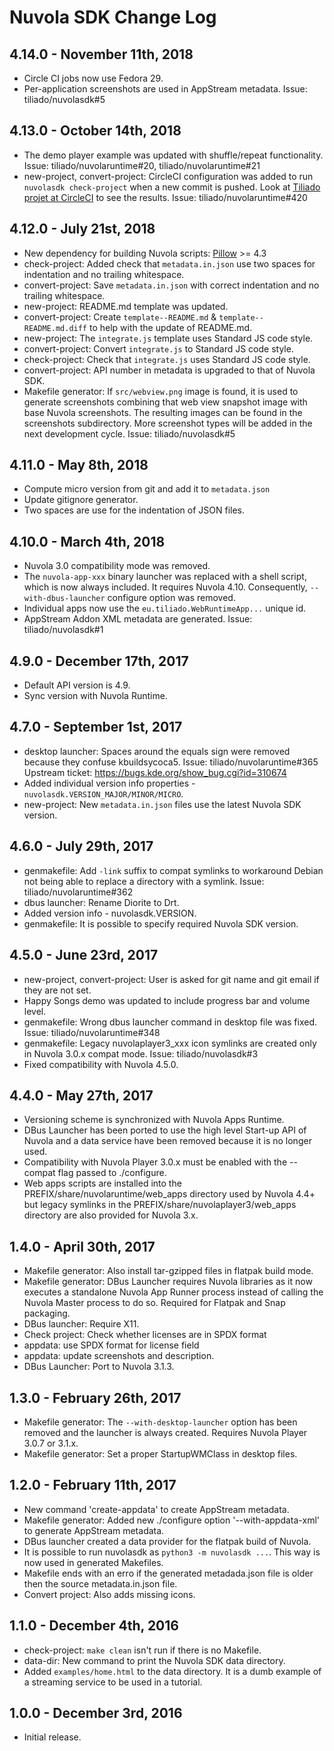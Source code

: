 Nuvola SDK Change Log
=====================

4.14.0 - November 11th, 2018
----------------------------

* Circle CI jobs now use Fedora 29.
* Per-application screenshots are used in AppStream metadata. Issue: tiliado/nuvolasdk#5

4.13.0 - October 14th, 2018
---------------------------

* The demo player example was updated with shuffle/repeat functionality.
  Issue: tiliado/nuvolaruntime#20, tiliado/nuvolaruntime#21
* new-project, convert-project: CircleCI configuration was added to run `nuvolasdk check-project` when a new commit
  is pushed. Look at [Tiliado projet at CircleCI](https://circleci.com/gh/tiliado) to see the results.
  Issue: tiliado/nuvolaruntime#420

4.12.0 - July 21st, 2018
------------------------

* New dependency for building Nuvola scripts: [Pillow](https://pypi.org/project/Pillow/) >= 4.3
* check-project: Added check that `metadata.in.json` use two spaces for indentation and no trailing whitespace.
* convert-project: Save `metadata.in.json` with correct indentation and no trailing whitespace.
* new-project: README.md template was updated.
* convert-project: Create `template--README.md` & `template--README.md.diff` to help with the update of README.md.
* new-project: The `integrate.js` template uses Standard JS code style.
* convert-project: Convert `integrate.js` to Standard JS code style.
* check-project: Check that `integrate.js` uses Standard JS code style.
* convert-project: API number in metadata is upgraded to that of Nuvola SDK.
* Makefile generator: If `src/webview.png` image is found, it is used to generate screenshots combining that web view
  snapshot image with base Nuvola screenshots. The resulting images can be found in the screenshots subdirectory.
  More screenshot types will be added in the next development cycle. Issue: tiliado/nuvolasdk#5

4.11.0 - May 8th, 2018
----------------------

* Compute micro version from git and add it to `metadata.json`
* Update gitignore generator.
* Two spaces are use for the indentation of JSON files.

4.10.0 - March 4th, 2018
------------------------

* Nuvola 3.0 compatibility mode was removed.
* The `nuvola-app-xxx` binary launcher was replaced with a shell script, which is now always included.
  It requires Nuvola 4.10. Consequently, `--with-dbus-launcher` configure option was removed.
* Individual apps now use the `eu.tiliado.WebRuntimeApp...` unique id.
* AppStream Addon XML metadata are generated. Issue: tiliado/nuvolasdk#1

4.9.0 - December 17th, 2017
----------------------

  * Default API version is 4.9.
  * Sync version with Nuvola Runtime.

4.7.0 - September 1st, 2017
------------------------

  * desktop launcher: Spaces around the equals sign were removed because they confuse kbuildsycoca5.
    Issue: tiliado/nuvolaruntime#365 Upstream ticket: https://bugs.kde.org/show_bug.cgi?id=310674
  * Added individual version info properties - `nuvolasdk.VERSION_MAJOR/MINOR/MICRO`.
  * new-project: New `metadata.in.json` files use the latest Nuvola SDK version.

4.6.0 - July 29th, 2017
-----------------------

  * genmakefile: Add `-link` suffix to compat symlinks to workaround Debian not being able to replace a directory
    with a symlink. Issue: tiliado/nuvolaruntime#362
  * dbus launcher: Rename Diorite to Drt.
  * Added version info - nuvolasdk.VERSION.
  * genmakefile: It is possible to specify required Nuvola SDK version.

4.5.0 - June 23rd, 2017
-----------------------

  * new-project, convert-project: User is asked for git name and git email if they are not set.
  * Happy Songs demo was updated to include progress bar and volume level.
  * genmakefile: Wrong dbus launcher command in desktop file was fixed. Issue: tiliado/nuvolaruntime#348
  * genmakefile: Legacy nuvolaplayer3_xxx icon symlinks are created only in Nuvola 3.0.x compat mode.
    Issue: tiliado/nuvolasdk#3
  * Fixed compatibility with Nuvola 4.5.0.

4.4.0 - May 27th, 2017
----------------------

  * Versioning scheme is synchronized with Nuvola Apps Runtime.
  * DBus Launcher has been ported to use the high level Start-up API of Nuvola and a data service have been removed
    because it is no longer used.
  * Compatibility with Nuvola Player 3.0.x must be enabled with the --compat flag passed to ./configure.
  * Web apps scripts are installed into the PREFIX/share/nuvolaruntime/web_apps directory used by Nuvola 4.4+
    but legacy symlinks in the PREFIX/share/nuvolaplayer3/web_apps directory are also provided for Nuvola 3.x.

1.4.0 - April 30th, 2017
------------------------

  * Makefile generator: Also install tar-gzipped files in flatpak build mode.
  * Makefile generator: DBus Launcher requires Nuvola libraries as it now executes a standalone
    Nuvola App Runner process instead of calling the Nuvola Master process to do so. Required
    for Flatpak and Snap packaging.
  * DBus launcher: Require X11.
  * Check project: Check whether licenses are in SPDX format
  * appdata: use SPDX format for license field
  * appdata: update screenshots and description.
  * DBus Launcher: Port to Nuvola 3.1.3.

1.3.0 - February 26th, 2017
---------------------------

  * Makefile generator: The `--with-desktop-launcher` option has been removed and the launcher
    is always created. Requires Nuvola Player 3.0.7 or 3.1.x.
  * Makefile generator: Set a proper StartupWMClass in desktop files.

1.2.0 - February 11th, 2017
---------------------------

  * New command 'create-appdata' to create AppStream metadata.
  * Makefile generator: Added new ./configure option '--with-appdata-xml' to generate AppStream metadata.
  * DBus launcher created a data provider for the flatpak build of Nuvola.
  * It is possible to run nuvolasdk as `python3 -m nuvolasdk ...`. This way is now used in generated Makefiles.
  * Makefile ends with an erro if the generated metadada.json file is older then the source metadata.in.json file.
  * Convert project: Also adds missing icons.

1.1.0 - December 4th, 2016
--------------------------

  * check-project: `make clean` isn't run if there is no Makefile.
  * data-dir: New command to print the Nuvola SDK data directory.
  * Added `examples/home.html` to the data directory. It is a dumb
    example of a streaming service to be used in a tutorial.

1.0.0 - December 3rd, 2016
--------------------------

  * Initial release.
